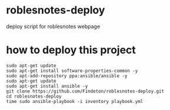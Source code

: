 # roblesnotes-deploy
deploy script for roblesnotes webpage

# how to deploy this project

    sudo apt-get update
    sudo apt-get install software-properties-common -y
    sudo apt-add-repository ppa:ansible/ansible -y
    sudo apt-get update
    sudo apt-get install ansible -y
    git clone https://github.com/Findeton/roblesnotes-deploy.git
    cd roblesnotes-deploy
    time sudo ansible-playbook -i inventory playbook.yml
